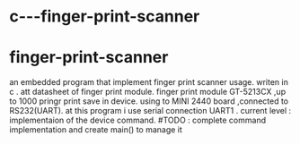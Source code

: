 # c---finger-print-scanner
# finger-print-scanner
an embedded program that implement finger print scanner usage.
writen in c . att datasheet of finger print module.
finger print module GT-5213CX ,up to 1000 pringr print save in device.
using to MINI 2440 board ,connected to RS232(UART).
at this program i use serial connection UART1 .
current level  : implementaion of the device command.
#TODO : complete command implementation and create main() to manage it
